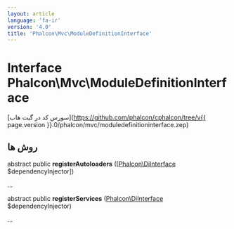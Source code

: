 ```yaml
---
layout: article
language: 'fa-ir'
version: '4.0'
title: 'Phalcon\Mvc\ModuleDefinitionInterface'
---
```

# Interface **Phalcon\Mvc\ModuleDefinitionInterface**

[سورس کد در گیت هاب](https://github.com/phalcon/cphalcon/tree/v{{ page.version }}.0/phalcon/mvc/moduledefinitioninterface.zep)

## روش ها

abstract public **registerAutoloaders** ([[Phalcon\DiInterface](Phalcon_DiInterface) $dependencyInjector])

...

abstract public **registerServices** ([Phalcon\DiInterface](Phalcon_DiInterface) $dependencyInjector)

...